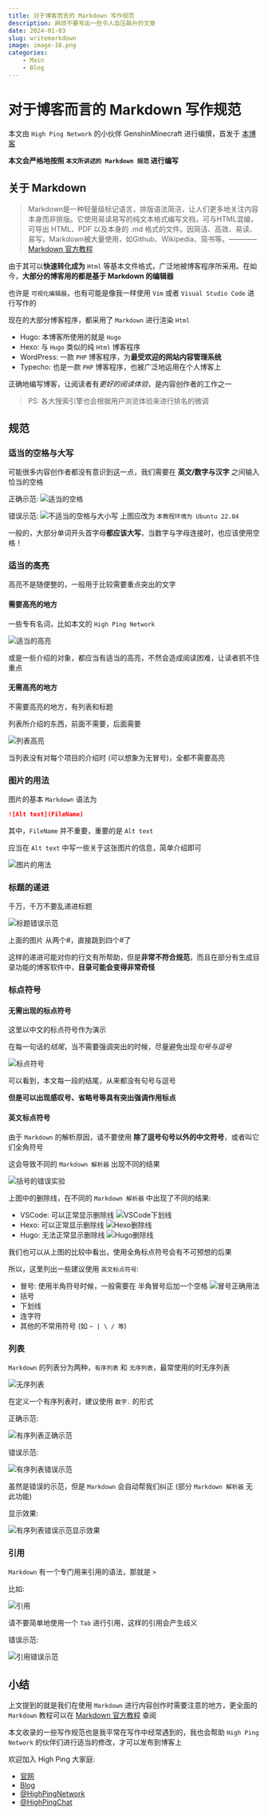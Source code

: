 ```yaml
---
title: 对于博客而言的 Markdown 写作规范
description: 麻烦不要写出一些令人血压飙升的文章
date: 2024-01-03
slug: writemarkdown
image: image-16.png
categories:
    - Main
    - Blog
---
```


# 对于博客而言的 Markdown 写作规范

本文由 `High Ping Network` 的小伙伴 GenshinMinecraft 进行编撰，首发于 [本博客](https://blog.c1oudf1are.eu.org)

**本文会严格地按照 `本文所讲述的 Markdown 规范` 进行编写**

## 关于 Markdown
> Markdown是一种轻量级标记语言，排版语法简洁，让人们更多地关注内容本身而非排版。它使用易读易写的纯文本格式编写文档，可与HTML混编，可导出 HTML、PDF 以及本身的 .md 格式的文件。因简洁、高效、易读、易写，Markdown被大量使用，如Github、Wikipedia、简书等。———— [Markdown 官方教程](https://markdown.com.cn/basic-syntax/) 

由于其可以**快速转化成为** `Html` 等基本文件格式，广泛地被博客程序所采用。在如今，**大部分的博客用的都是基于 Markdown 的编辑器**

也许是 `可视化编辑器`，也有可能是像我一样使用 `Vim` 或者 `Visual Studio Code` 进行写作的

现在的大部分博客程序，都采用了 `Markdown` 进行渲染 `Html`
- Hugo: 本博客所使用的就是 `Hugo`
- Hexo: 与 `Hugo` 类似的纯 `Html` 博客程序
- WordPress: 一款 `PHP` 博客程序，为**最受欢迎的网站内容管理系统**
- Typecho: 也是一款 `PHP` 博客程序，也被广泛地运用在个人博客上

正确地编写博客，让阅读者有*更好的阅读体验*，是内容创作者的工作之一
> PS: 各大搜索引擎也会根据用户浏览体验来进行排名的微调

## 规范
### 适当的空格与大写

可能很多内容创作者都没有意识到这一点，我们需要在 **英文/数字与汉字** 之间输入恰当的空格

正确示范: 
![适当的空格](image.png)

错误示范: 
![不适当的空格与大小写](image-1.png)
上图应改为 `本教程环境为 Ubuntu 22.04`

一般的，大部分单词开头首字母**都应该大写**，当数字与字母连接时，也应该使用空格！

### 适当的高亮

高亮不是随便整的，一般用于比较需要重点突出的文字
#### 需要高亮的地方
一些专有名词，比如本文的 `High Ping Network`

![适当的高亮](image-2.png)

或是一些介绍的对象，都应当有适当的高亮，不然会造成阅读困难，让读者抓不住重点
#### 无需高亮的地方
不需要高亮的地方，有列表和标题

列表所介绍的东西，前面不需要，后面需要

![列表高亮](image-3.png)

当列表没有对每个项目的介绍时 (可以想象为无冒号)，全都不需要高亮

### 图片的用法
图片的基本 `Markdown` 语法为
```Markdown
![Alt text](FileName)
```

其中，`FileName` 并不重要，重要的是 `Alt text`

应当在 `Alt text` 中写一些关于这张图片的信息，简单介绍即可

![图片的用法](image-4.png)

### 标题的递进

千万，千万不要乱递进标题

![标题错误示范](image-5.png)

上面的图片 从两个#，直接跳到四个#了

这样的递进可能对你的行文有所帮助，但是**非常不符合规范**，而且在部分有生成目录功能的博客软件中，**目录可能会变得非常奇怪**

### 标点符号
#### 无需出现的标点符号
这里以中文的标点符号作为演示

在每一句话的*结尾*，当不需要强调突出的时候，尽量避免出现*句号与逗号*

![标点符号](image-6.png)

可以看到，本文每一段的结尾，从来都没有句号与逗号

**但是可以出现感叹号、省略号等具有突出强调作用标点**

#### 英文标点符号
由于 `Markdown` 的解析原因，请不要使用 **除了逗号句号以外的中文符号**，或者叫它们全角符号

这会导致不同的 `Markdown 解析器` 出现不同的结果

![括号的错误实验](image-7.png)

上图中的删除线，在不同的 `Markdown 解析器` 中出现了不同的结果:
- VSCode: 可以正常显示删除线
    ![VSCode下划线](image-10.png)
- Hexo: 可以正常显示删除线
    ![Hexo删除线](image-9.png)
- Hugo: 无法正常显示删除线
    ![Hugo删除线](image-8.png)

我们也可以从上图的比较中看出，使用全角标点符号会有不可预想的后果

所以，这里列出一些建议使用 `英文标点符号`:
- 冒号: 使用半角符号时候，一般需要在 半角冒号后加一个空格
    ![冒号正确用法](image-11.png)
- 括号
- 下划线
- 连字符
- 其他的不常用符号 (如 `~ | \ / 等`)

### 列表
`Markdown` 的列表分为两种，`有序列表` 和 `无序列表`，最常使用的时无序列表

![无序列表](image-12.png)

在定义一个有序列表时，建议使用 `数字.` 的形式

正确示范:

![有序列表正确示范](image-13.png)

错误示范: 

![有序列表错误示范](image-14.png)

虽然是错误的示范，但是 `Markdown` 会自动帮我们纠正 (部分 `Markdown 解析器` 无此功能)

显示效果:

![有序列表错误示范显示效果](image-15.png)

### 引用
`Markdown` 有一个专门用来引用的语法，那就是 `>`

比如:

![引用](image-17.png)

请不要简单地使用一个 `Tab` 进行引用，这样的引用会产生歧义

错误示范:

![引用错误示范](image-18.png)

## 小结

上文提到的就是我们在使用 `Markdown` 进行内容创作时需要注意的地方，更全面的 `Markdown` 教程可以在 [Markdown 官方教程](https://markdown.com.cn/basic-syntax/) 查阅

本文收录的一些写作规范也是我平常在写作中经常遇到的，我也会帮助 `High Ping Network` 的伙伴们进行适当的修改，才可以发布到博客上

欢迎加入 High Ping 大家庭:
- [官网](https://highp.ing)
- [Blog](https://blog.c1oudf1are.eu.org)
- [@HighPingNetwork](https://t.me/HighPingNetwork)
- [@HighPingChat](https://t.me/highpingchat)